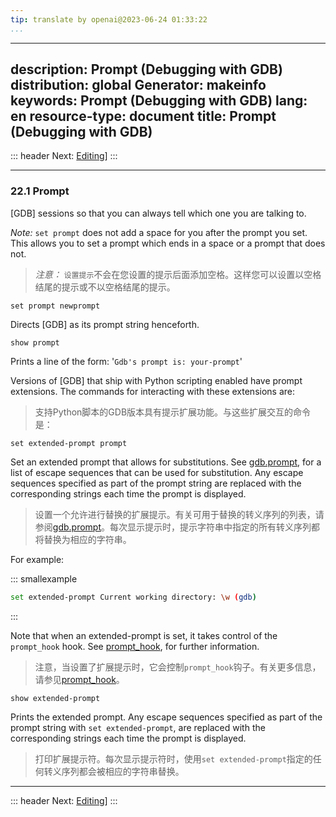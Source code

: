 ```yaml
---
tip: translate by openai@2023-06-24 01:33:22
...
```

---
description: Prompt (Debugging with GDB)
distribution: global
Generator: makeinfo
keywords: Prompt (Debugging with GDB)
lang: en
resource-type: document
title: Prompt (Debugging with GDB)
---
::: header
Next: [Editing](Editing.html#Editing)]
:::

---

### 22.1 Prompt

[GDB] sessions so that you can always tell which one you are talking to.


*Note:* `set prompt` does not add a space for you after the prompt you set. This allows you to set a prompt which ends in a space or a prompt that does not.

> *注意：* `设置提示`不会在您设置的提示后面添加空格。这样您可以设置以空格结尾的提示或不以空格结尾的提示。

`set prompt newprompt`

Directs [GDB] as its prompt string henceforth.

`show prompt`

Prints a line of the form: '`Gdb's prompt is: your-prompt`'


Versions of [GDB] that ship with Python scripting enabled have prompt extensions. The commands for interacting with these extensions are:

> 支持Python脚本的GDB版本具有提示扩展功能。与这些扩展交互的命令是：

`set extended-prompt prompt`


Set an extended prompt that allows for substitutions. See [gdb.prompt](gdb_002eprompt.html#gdb_002eprompt), for a list of escape sequences that can be used for substitution. Any escape sequences specified as part of the prompt string are replaced with the corresponding strings each time the prompt is displayed.

> 设置一个允许进行替换的扩展提示。有关可用于替换的转义序列的列表，请参阅[gdb.prompt](gdb_002eprompt.html#gdb_002eprompt)。每次显示提示时，提示字符串中指定的所有转义序列都将替换为相应的字符串。

For example:

::: smallexample

```bash
set extended-prompt Current working directory: \w (gdb)
```

:::


Note that when an extended-prompt is set, it takes control of the `prompt_hook` hook. See [prompt_hook](Basic-Python.html#prompt_005fhook), for further information.

> 注意，当设置了扩展提示时，它会控制`prompt_hook`钩子。有关更多信息，请参见[prompt_hook](Basic-Python.html#prompt_005fhook)。

`show extended-prompt`


Prints the extended prompt. Any escape sequences specified as part of the prompt string with `set extended-prompt`, are replaced with the corresponding strings each time the prompt is displayed.

> 打印扩展提示符。每次显示提示符时，使用`set extended-prompt`指定的任何转义序列都会被相应的字符串替换。

---

::: header
Next: [Editing](Editing.html#Editing)]
:::
